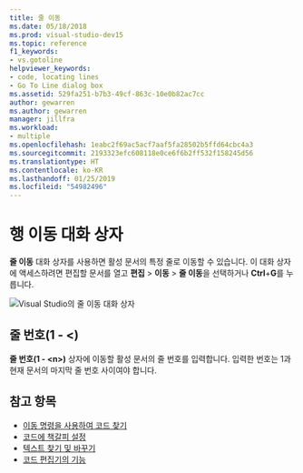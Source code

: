 ```yaml
---
title: 줄 이동
ms.date: 05/18/2018
ms.prod: visual-studio-dev15
ms.topic: reference
f1_keywords:
- vs.gotoline
helpviewer_keywords:
- code, locating lines
- Go To Line dialog box
ms.assetid: 529fa251-b7b3-49cf-863c-10e0b82ac7cc
author: gewarren
ms.author: gewarren
manager: jillfra
ms.workload:
- multiple
ms.openlocfilehash: 1eabc2f69ac5acf7aaf5fa28502b5ffd64cbc4a3
ms.sourcegitcommit: 2193323efc608118e0ce6f6b2ff532f158245d56
ms.translationtype: HT
ms.contentlocale: ko-KR
ms.lasthandoff: 01/25/2019
ms.locfileid: "54982496"
---
```

# <a name="go-to-line-dialog-box"></a>행 이동 대화 상자

**줄 이동** 대화 상자를 사용하면 활성 문서의 특정 줄로 이동할 수 있습니다. 이 대화 상자에 액세스하려면 편집할 문서를 열고 **편집** > **이동** > **줄 이동**을 선택하거나 **Ctrl**+**G**를 누릅니다.

![Visual Studio의 줄 이동 대화 상자](media/go-to-line-dialog-box.png)

## <a name="line-number-1---n"></a>줄 번호(1 - \<)

**줄 번호(1 - \<n>)** 상자에 이동할 활성 문서의 줄 번호를 입력합니다. 입력한 번호는 1과 현재 문서의 마지막 줄 번호 사이여야 합니다.

## <a name="see-also"></a>참고 항목

- [이동 명령을 사용하여 코드 찾기](../../ide/go-to.md)
- [코드에 책갈피 설정](../../ide/setting-bookmarks-in-code.md)
- [텍스트 찾기 및 바꾸기](../../ide/finding-and-replacing-text.md)
- [코드 편집기의 기능](../../ide/writing-code-in-the-code-and-text-editor.md)